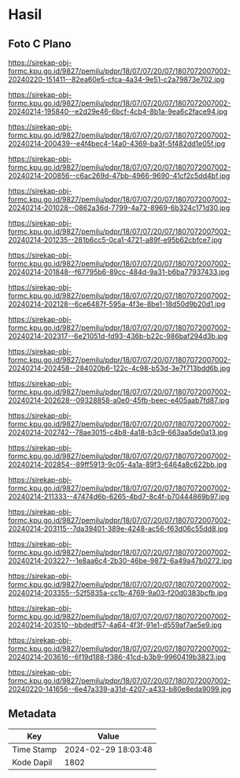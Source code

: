 # Hasil

## Foto C Plano

https://sirekap-obj-formc.kpu.go.id/9827/pemilu/pdpr/18/07/07/20/07/1807072007002-20240220-151411--82ea60e5-cfca-4a34-9e51-c2a79873e702.jpg

https://sirekap-obj-formc.kpu.go.id/9827/pemilu/pdpr/18/07/07/20/07/1807072007002-20240214-195840--e2d29e46-6bcf-4cb4-8b1a-9ea6c2face94.jpg

https://sirekap-obj-formc.kpu.go.id/9827/pemilu/pdpr/18/07/07/20/07/1807072007002-20240214-200439--e4f4bec4-14a0-4369-ba3f-5f482dd1e05f.jpg

https://sirekap-obj-formc.kpu.go.id/9827/pemilu/pdpr/18/07/07/20/07/1807072007002-20240214-200856--c6ac269d-47bb-4966-9690-41cf2c5dd4bf.jpg

https://sirekap-obj-formc.kpu.go.id/9827/pemilu/pdpr/18/07/07/20/07/1807072007002-20240214-201028--0862a36d-7799-4a72-8969-6b324c171d30.jpg

https://sirekap-obj-formc.kpu.go.id/9827/pemilu/pdpr/18/07/07/20/07/1807072007002-20240214-201235--281b6cc5-0ca1-4721-a89f-e95b62cbfce7.jpg

https://sirekap-obj-formc.kpu.go.id/9827/pemilu/pdpr/18/07/07/20/07/1807072007002-20240214-201848--f67795b6-89cc-484d-9a31-b6ba77937433.jpg

https://sirekap-obj-formc.kpu.go.id/9827/pemilu/pdpr/18/07/07/20/07/1807072007002-20240214-202128--6ce6487f-595a-4f3e-8be1-18d50d9b20d1.jpg

https://sirekap-obj-formc.kpu.go.id/9827/pemilu/pdpr/18/07/07/20/07/1807072007002-20240214-202317--6e21051d-fd93-436b-b22c-986baf294d3b.jpg

https://sirekap-obj-formc.kpu.go.id/9827/pemilu/pdpr/18/07/07/20/07/1807072007002-20240214-202458--284020b6-122c-4c98-b53d-3e7f713bdd6b.jpg

https://sirekap-obj-formc.kpu.go.id/9827/pemilu/pdpr/18/07/07/20/07/1807072007002-20240214-202628--09328858-a0e0-45fb-beec-e405aab7fd87.jpg

https://sirekap-obj-formc.kpu.go.id/9827/pemilu/pdpr/18/07/07/20/07/1807072007002-20240214-202742--78ae3015-c4b8-4a18-b3c9-663aa5de0a13.jpg

https://sirekap-obj-formc.kpu.go.id/9827/pemilu/pdpr/18/07/07/20/07/1807072007002-20240214-202854--89ff5913-9c05-4a1a-89f3-6464a8c622bb.jpg

https://sirekap-obj-formc.kpu.go.id/9827/pemilu/pdpr/18/07/07/20/07/1807072007002-20240214-211333--47474d6b-6265-4bd7-8c4f-b70444869b97.jpg

https://sirekap-obj-formc.kpu.go.id/9827/pemilu/pdpr/18/07/07/20/07/1807072007002-20240214-203115--7da39401-389e-4248-ac56-f63d06c55dd8.jpg

https://sirekap-obj-formc.kpu.go.id/9827/pemilu/pdpr/18/07/07/20/07/1807072007002-20240214-203227--1e8aa6c4-2b30-46be-9872-6a49a47b0272.jpg

https://sirekap-obj-formc.kpu.go.id/9827/pemilu/pdpr/18/07/07/20/07/1807072007002-20240214-203355--52f5835a-cc1b-4769-9a03-f20d0383bcfb.jpg

https://sirekap-obj-formc.kpu.go.id/9827/pemilu/pdpr/18/07/07/20/07/1807072007002-20240214-203510--bbdedf57-4a64-4f3f-91e1-d559af7ae5e9.jpg

https://sirekap-obj-formc.kpu.go.id/9827/pemilu/pdpr/18/07/07/20/07/1807072007002-20240214-203616--6f19d188-f386-41cd-b3b9-9960419b3823.jpg

https://sirekap-obj-formc.kpu.go.id/9827/pemilu/pdpr/18/07/07/20/07/1807072007002-20240220-141656--6e47a339-a31d-4207-a433-b80e8eda9099.jpg


## Metadata

| Key        | Value               |
| ---------- | ------------------- |
| Time Stamp | 2024-02-29 18:03:48 |
| Kode Dapil | 1802                |



